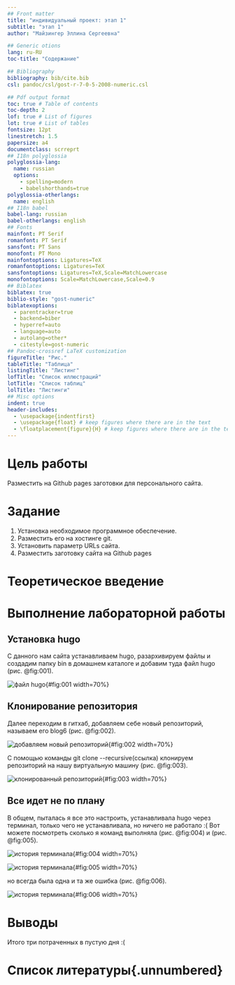 ```yaml
---
## Front matter
title: "индивидуальный проект: этап 1"
subtitle: "этап 1"
author: "Майзингер Эллина Сергеевна"

## Generic otions
lang: ru-RU
toc-title: "Содержание"

## Bibliography
bibliography: bib/cite.bib
csl: pandoc/csl/gost-r-7-0-5-2008-numeric.csl

## Pdf output format
toc: true # Table of contents
toc-depth: 2
lof: true # List of figures
lot: true # List of tables
fontsize: 12pt
linestretch: 1.5
papersize: a4
documentclass: scrreprt
## I18n polyglossia
polyglossia-lang:
  name: russian
  options:
	- spelling=modern
	- babelshorthands=true
polyglossia-otherlangs:
  name: english
## I18n babel
babel-lang: russian
babel-otherlangs: english
## Fonts
mainfont: PT Serif
romanfont: PT Serif
sansfont: PT Sans
monofont: PT Mono
mainfontoptions: Ligatures=TeX
romanfontoptions: Ligatures=TeX
sansfontoptions: Ligatures=TeX,Scale=MatchLowercase
monofontoptions: Scale=MatchLowercase,Scale=0.9
## Biblatex
biblatex: true
biblio-style: "gost-numeric"
biblatexoptions:
  - parentracker=true
  - backend=biber
  - hyperref=auto
  - language=auto
  - autolang=other*
  - citestyle=gost-numeric
## Pandoc-crossref LaTeX customization
figureTitle: "Рис."
tableTitle: "Таблица"
listingTitle: "Листинг"
lofTitle: "Список иллюстраций"
lotTitle: "Список таблиц"
lolTitle: "Листинги"
## Misc options
indent: true
header-includes:
  - \usepackage{indentfirst}
  - \usepackage{float} # keep figures where there are in the text
  - \floatplacement{figure}{H} # keep figures where there are in the text
---
```


# Цель работы

Разместить на Github pages заготовки для персонального сайта.

# Задание
1. Установка необходимое программное обеспечение.
2. Разместить его на хостинге git.
3. Установить параметр URLs сайта.
4. Разместить заготовку сайта на Github pages


# Теоретическое введение

# Выполнение лабораторной работы

## Установка hugo
С данного нам сайта устанавливаем hugo, разархивируем файлы и создадим папку bin в домашнем каталоге и добавим туда файл hugo (рис. @fig:001).

![файл hugo](image/04.png){#fig:001 width=70%}

## Клонирование репозитория 

Далее переходим в гитхаб, добавляем себе новый репозиторий, называем его blog6 (рис. @fig:002).


![добавляем новый репозиторий](image/05.png){#fig:002 width=70%}

С помощью команды git clone --recursive(ссылка) клонируем репозиторий на нашу виртуальную машину (рис. @fig:003).

![клонированный репозиторий](image/06.png){#fig:003 width=70%}

## Все идет не по плану 

В общем, пыталась я все это настроить, устанавливала hugo через терминал, только чего не устанавливала, но ничего не работало :( 
Вот можете посмотреть сколько я команд выполняла (рис. @fig:004) и (рис. @fig:005).

![история терминала](image/01.png){#fig:004 width=70%}

![история терминала](image/02.png){#fig:005 width=70%}


но всегда была одна и та же ошибка  (рис. @fig:006).

![история терминала](image/03.png){#fig:006 width=70%}


# Выводы

Итого три потраченных в пустую дня :(

# Список литературы{.unnumbered}
     

